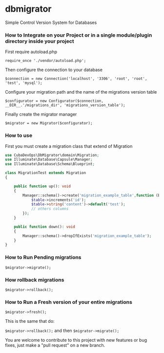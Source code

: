 # dbmigrator
Simple Control Version System for Databases

### How to Integrate on your Project or in a single module/plugin directory inside your project

First require autoload.php

`require_once './vendor/autoload.php';`

Then configure the connection to your database

`$connection = new Connection('localhost', '3306', 'root', 'root', 'test', 'mysql');`

Configure your migration path and the name of the migrations version table

`$configurator = new Configurator($connection, __DIR__.'/migrations_dir', 'migrations_version_table');`

Finally create the migrator manager

`$migrator = new Migrator($configurator);`

### How to use

First you must create a migration class that extend of Migration

```php
use CubaDevOps\DbMigrator\domain\Migration;
use Illuminate\Database\Capsule\Manager;
use Illuminate\Database\Schema\Blueprint;

class MigrationTest extends Migration
{

    public function up(): void
    {
        Manager::schema()->create('migration_example_table',function (Blueprint $table){
            $table->increments('id');
            $table->string('content')->default('test');
            // others columns
        });
    }

    public function down(): void
    {
        Manager::schema()->dropIfExists('migration_example_table');
    }
}
```
### How to Run Pending migrations

`$migrator->migrate();`

### How rollback migrations

`$migrator->rollback();`

### How to Run a Fresh version of your entire migrations

`$migrator->fresh();`

This is the same that do:

`$migrator->rollback();`
and then
`$migrator->migrate();`

You are welcome to contribute to this project with new features or bug fixes, just make a "pull request" on a new branch.
